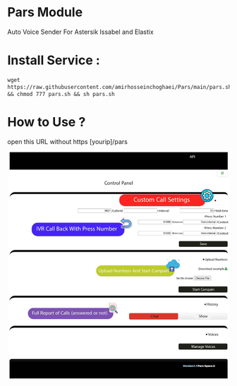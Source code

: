 # Pars Module
Auto Voice Sender For Astersik Issabel and Elastix

# Install Service :

```
wget https://raw.githubusercontent.com/amirhosseinchoghaei/Pars/main/pars.sh && chmod 777 pars.sh && sh pars.sh

```
# How to Use ?

open this URL without https [yourip]/pars

![This is an image](https://raw.githubusercontent.com/amirhosseinchoghaei/Pars/main/ISSABEL-Auto-Dialler.jpg)
